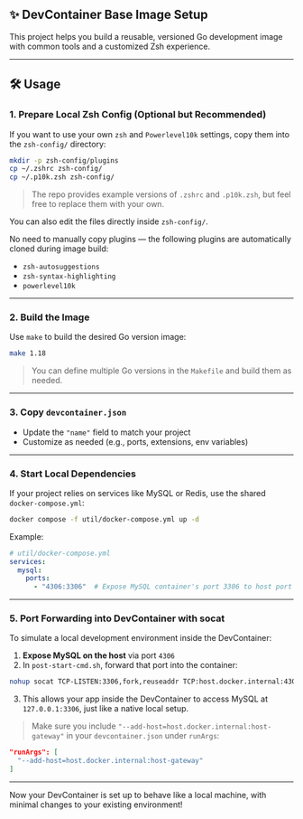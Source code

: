 ## ✨ DevContainer Base Image Setup

This project helps you build a reusable, versioned Go development image with common tools and a customized Zsh experience.

---

## 🛠️ Usage

### 1. Prepare Local Zsh Config (Optional but Recommended)

If you want to use your own `zsh` and `Powerlevel10k` settings, copy them into the `zsh-config/` directory:

```bash
mkdir -p zsh-config/plugins
cp ~/.zshrc zsh-config/
cp ~/.p10k.zsh zsh-config/
```

> The repo provides example versions of `.zshrc` and `.p10k.zsh`, but feel free to replace them with your own.

You can also edit the files directly inside `zsh-config/`.

No need to manually copy plugins — the following plugins are automatically cloned during image build:

* `zsh-autosuggestions`
* `zsh-syntax-highlighting`
* `powerlevel10k`

---

### 2. Build the Image

Use `make` to build the desired Go version image:

```bash
make 1.18
```

> You can define multiple Go versions in the `Makefile` and build them as needed.

---

### 3. Copy `devcontainer.json`

* Update the `"name"` field to match your project
* Customize as needed (e.g., ports, extensions, env variables)

---

### 4. Start Local Dependencies

If your project relies on services like MySQL or Redis, use the shared `docker-compose.yml`:

```bash
docker compose -f util/docker-compose.yml up -d
```

Example:

```yaml
# util/docker-compose.yml
services:
  mysql:
    ports:
      - "4306:3306"  # Expose MySQL container's port 3306 to host port 4306
```

---

### 5. Port Forwarding into DevContainer with socat

To simulate a local development environment inside the DevContainer:

1. **Expose MySQL on the host** via port `4306`
2. In `post-start-cmd.sh`, forward that port into the container:

```bash
nohup socat TCP-LISTEN:3306,fork,reuseaddr TCP:host.docker.internal:4306 > /tmp/socat-mysql.log 2>&1 &
```

3. This allows your app inside the DevContainer to access MySQL at `127.0.0.1:3306`, just like a native local setup.

> Make sure you include `"--add-host=host.docker.internal:host-gateway"` in your `devcontainer.json` under `runArgs`:

```json
"runArgs": [
  "--add-host=host.docker.internal:host-gateway"
]
```

---

Now your DevContainer is set up to behave like a local machine, with minimal changes to your existing environment!

